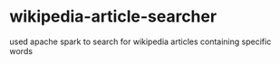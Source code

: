 # wikipedia-article-searcher
used apache spark to search for wikipedia articles containing specific words

